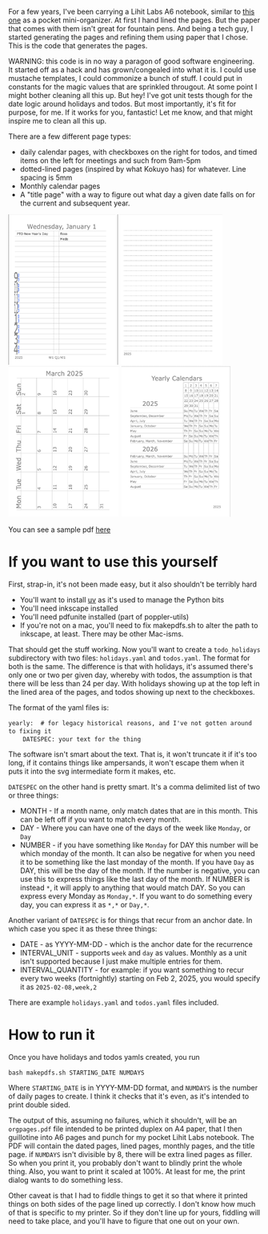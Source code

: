 For a few years, I've been carrying a Lihit Labs A6 notebook, similar to [this one](https://www.jetpens.com/Lihit-Lab-Pastello-Twist-Ring-Notebook-A6-Lined-Light-Green/pd/35245) as a pocket mini-organizer. At first I hand lined the pages. But the paper that comes with them isn't great for fountain pens. And being a tech guy, I started generating the pages and refining them using paper that I chose. This is the code that generates the pages.

WARNING: this code is in no way a paragon of good software engineering. It started off as a hack and has grown/congealed into what it is. I could use mustache templates, I could commonize a bunch of stuff. I could put in constants for the magic values that are sprinkled througout. At some point I might bother cleaning all this up. But hey! I've got unit tests though for the date logic around holidays and todos. But most importantly, it's fit for purpose, for me. If it works for you, fantastic! Let me know, and that might inspire me to clean all this up.

There are a few different page types:
* daily calendar pages, with checkboxes on the right for todos, and timed
  items on the left for meetings and such from 9am-5pm
* dotted-lined pages (inspired by what Kokuyo has) for whatever. Line spacing is 5mm
* Monthly calendar pages
* A "title page" with a way to figure out what day a given date falls on for the current and subsequent year.

<img src="sample-daily-page.png" height="300px" width="auto">
<img src="sample-lined-page.png" height="300px" width="auto">
<img src="sample-monthly-page.png" height="300px" width="auto">
<img src="sample-yearly-page.png" height="300px" width="auto">

You can see a sample pdf [here](orgpages-sample.pdf)
# If you want to use this yourself
First, strap-in, it's not been made easy, but it also shouldn't be terribly hard

* You'll want to install [uv](https://github.com/astral-sh/uv) as it's used to manage the Python bits
* You'll need inkscape installed
* You'll need pdfunite installed (part of poppler-utils)
* If you're not on a mac, you'll need to fix makepdfs.sh to alter the path to inkscape, at least. There may be other Mac-isms.
  
That should get the stuff working. Now you'll want to create a `todo_holidays` subdirectory with two files: `holidays.yaml` and `todos.yaml`. The format for both is the same. The difference is that with holidays, it's assumed there's only one or two per given day, whereby with todos, the assumption is that there will be less than 24 per day. With holidays showing up at the top left in the lined area of the pages, and todos showing up next to the checkboxes.

The format of the yaml files is:
```
yearly:  # for legacy historical reasons, and I've not gotten around to fixing it
    DATESPEC: your text for the thing
```

The software isn't smart about the text. That is, it won't truncate it if it's
too long, if it contains things like ampersands, it won't escape them when it
puts it into the svg intermediate form it makes, etc.

`DATESPEC` on the other hand is pretty smart. It's a comma delimited list of two or three things:
* MONTH - If a month name, only match dates that are in this month. This can be left off if you want to match every month.
* DAY - Where you can have one of the days of the week like `Monday`, or `Day`
* NUMBER - if you have something like `Monday` for DAY this number will be which monday of the month. It can also be negative for when you need it to be something like the last monday of the month. If you have `Day` as DAY, this will be the day of the month. If the number is negative, you can use this to express things like the last day of the month. If NUMBER is instead `*`, it will apply to
anything that would match DAY. So you can express every Monday as `Monday,*`. If you want to do something every day, you can express it as `*,*` or `Day,*`.

Another variant of `DATESPEC` is for things that recur from an anchor date. In which case you spec it as these three things:
* DATE - as YYYY-MM-DD - which is the anchor date for the recurrence
* INTERVAL_UNIT - supports `week` and `day` as values. Monthly as a unit isn't supported because I just make multiple entries for them.
* INTERVAL_QUANTITY - for example: if you want something to recur every two weeks (fortnightly)  starting on Feb 2, 2025, you would specify it as `2025-02-08,week,2`

There are example `holidays.yaml` and `todos.yaml` files included.

# How to run it
Once you have holidays and todos yamls created, you run
```
bash makepdfs.sh STARTING_DATE NUMDAYS
```
Where `STARTING_DATE` is in YYYY-MM-DD format, and `NUMDAYS` is the number of daily pages to create. I think it checks that it's even, as it's intended to print double sided.

The output of this, assuming no failures, which it shouldn't, will be an 
`orgpages.pdf` file intended to be printed duplex on A4 paper, that I then 
guillotine into A6 pages and punch for my pocket Lihit Labs notebook. The 
PDF will contain the dated pages, lined pages, monthly pages, and the title 
page. if `NUMDAYS` isn't divisible by 8, there will be extra lined pages as 
filler. So when you print it, you probably don't want to blindly print the 
whole thing. Also, you want to print it scaled at 100%. At least for me,
the print dialog wants to do something less.

Other caveat is that I had to fiddle things to get it so that where it printed things on both sides of the page lined up correctly. I don't know how much of that is specific to my printer. So if they don't line up for yours, fiddling will need to take
place, and you'll have to figure that one out on your own.

